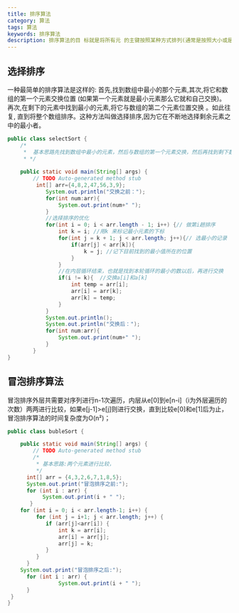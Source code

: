 ```yaml
---
title: 排序算法
category: 算法
tags: 算法
keywords: 排序算法
description: 排序算法的目 标就是将所有元 的主键按照某种方式排列(通常是按照大小或是字母顺序)。
---
```


## 选择排序
一种最简单的排序算法是这样的: 首先,找到数组中最小的那个元素,其次,将它和数组的第一个元素交换位置 (如果第一个元素就是最小元素那么它就和自己交换)。再次,在剩下的元素中找到最小的元素,将它与数组的第二个元素位置交换 。如此往复, 直到将整个数组排序。这种方法叫做选择排序,因为它在不断地选择剩余元素之中的最小者。
```java
public class selectSort {
    /*
     *  基本思路先找到数组中最小的元素，然后与数组的第一个元素交换，然后再找到剩下数组元素中的最小元素,与数组中的第二个元素位置交换
     * */
	
	public static void main(String[] args) {
		// TODO Auto-generated method stub
		 int[] arr={4,8,2,47,56,3,9};
	        System.out.println("交换之前：");
	        for(int num:arr){
	            System.out.print(num+" ");
	        }        
	        //选择排序的优化
	        for(int i = 0; i < arr.length - 1; i++) {// 做第i趟排序
	            int k = i; //用k 来标记最小元素的下标 
	            for(int j = k + 1; j < arr.length; j++){// 选最小的记录
	                if(arr[j] < arr[k]){ 
	                    k = j; //记下目前找到的最小值所在的位置
	                }
	            }
	            //在内层循环结束，也就是找到本轮循环的最小的数以后，再进行交换
	            if(i != k){  //交换a[i]和a[k]
	                int temp = arr[i];
	                arr[i] = arr[k];
	                arr[k] = temp;
	            }    
	        }
	        System.out.println();
	        System.out.println("交换后：");
	        for(int num:arr){
	            System.out.print(num+" ");
	        }
	    }	
}
```
## 冒泡排序算法 
冒泡排序外层共需要对序列进行n-1次遍历，内层从e[0]到e[n-i]（i为外层遍历的次数）两两进行比较，如果e[j-1]>e[j]则进行交换，直到比较e[0]和e[1]后为止，冒泡排序算法的时间复杂度为O(n²)；
```java
public class bubleSort {

	public static void main(String[] args) {
		// TODO Auto-generated method stub
		/*
		 * 基本思路:两个元素进行比较，
		 */
      int[] arr = {4,3,2,6,7,1,8,5};
      System.out.print("冒泡排序之前:");
      for (int i : arr) {
		   System.out.print(i + " ");
	   }
    for (int i = 0; i < arr.length-1; i++) {
		 for (int j = i+1; j < arr.length; j++) {
			if (arr[j]<arr[i]) {
				int k = arr[i];
				arr[i] = arr[j];
				arr[j] = k;
			}	
		 }	 
	  }
    System.out.print("冒泡排序之后:");
	  for (int i : arr) {
				System.out.print(i + " ");
	  }   
 }
}
```

